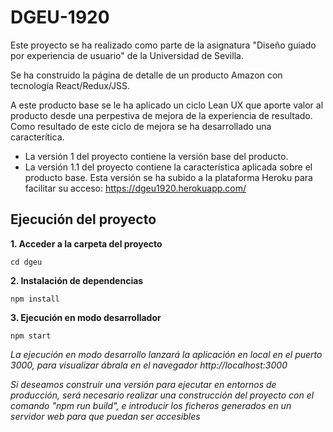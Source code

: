 # DGEU-1920

Este proyecto se ha realizado como parte de la asignatura "Diseño guiado por experiencia de usuario" de la Universidad de Sevilla.

Se ha construido la página de detalle de un producto Amazon con tecnología React/Redux/JSS.

A este producto base se le ha aplicado un ciclo Lean UX que aporte valor al producto desde una perpestiva de mejora de la experiencia de resultado. Como resultado de este ciclo de mejora se ha desarrollado una caracterítica.

* La versión 1 del proyecto contiene la versión base del producto.
* La versión 1.1 del proyecto contiene la característica aplicada sobre el producto base. Esta versión se ha subido a la plataforma Heroku para facilitar su acceso: https://dgeu1920.herokuapp.com/

## Ejecución del proyecto

**1. Acceder a la carpeta del proyecto**

```cd dgeu```

**2. Instalación de dependencias**

```npm install```

**3. Ejecución en modo desarrollador**

```npm start```

*La ejecución en modo desarrollo lanzará la aplicación en local en el puerto 3000, para visualizar ábrala en el navegador http://localhost:3000*

*Si deseamos construir una versión para ejecutar en entornos de producción, será necesario realizar una construcción del proyecto con el comando "npm run build", e introducir los ficheros generados en un servidor web para que puedan ser accesibles*